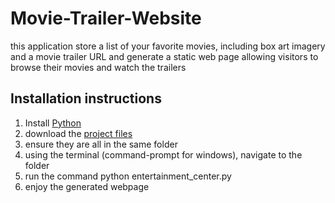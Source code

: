 # Movie-Trailer-Website
this application store a list of your favorite movies, including box art imagery and a movie trailer URL 
and generate a static web page allowing visitors to browse their movies and watch the trailers
## Installation instructions
1. Install [Python](https://www.python.org/)
2. download the [project files](https://github.com/restamr/Movie-Trailer-Website)
3. ensure they are all in the same folder
4. using the terminal (command-prompt for windows), navigate to the folder
5. run the command python entertainment_center.py
6. enjoy the generated webpage

